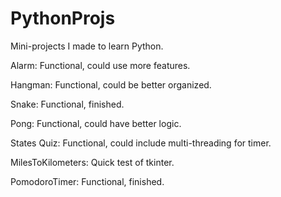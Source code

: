 # PythonProjs
Mini-projects I made to learn Python.

Alarm: Functional, could use more features.

Hangman: Functional, could be better organized.

Snake: Functional, finished.

Pong: Functional, could have better logic.

States Quiz: Functional, could include multi-threading for timer.

MilesToKilometers: Quick test of tkinter.

PomodoroTimer: Functional, finished.

